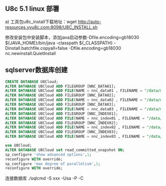 ## U8c 5.1 linux 部署

a)	工具包u8c_install下载地址：wget http://auto-resources.yyu8c.com:8098/U8C_INSTALL.sh


修改安装包中安装脚本，添加java启动参数-Dfile.encoding=gb18030
${JAVA_HOME}/bin/java -classpath ${_CLASSPATH} -Dinstall.batchfile.copyall=false -Dfile.encoding=gb18030  nc.newinstall.QuietInstall


## sqlserver数据库创建
```sql
CREATE DATABASE U8Cloud; 
ALTER DATABASE U8Cloud ADD FILEGROUP [NNC_DATA01];
ALTER DATABASE U8Cloud ADD FILE(NAME = nnc_data01 , FILENAME = "/data/mssql/U8Cloud_nnc_data01_Data.NDF", SIZE = 100, FILEGROWTH = 200) TO FILEGROUP [NNC_DATA01];
ALTER DATABASE U8Cloud ADD FILEGROUP [NNC_DATA02];
ALTER DATABASE U8Cloud ADD FILE(NAME = nnc_data02 , FILENAME = "/data/mssql/U8Cloud_nnc_data02_Data.NDF", SIZE = 100, FILEGROWTH = 200) TO FILEGROUP [NNC_DATA02];
ALTER DATABASE U8Cloud ADD FILEGROUP [NNC_DATA03];
ALTER DATABASE U8Cloud ADD FILE(NAME = nnc_data03 , FILENAME = "/data/mssql/U8Cloud_nnc_data03_Data.NDF", SIZE = 100, FILEGROWTH = 200) TO FILEGROUP [NNC_DATA03];
ALTER DATABASE U8Cloud ADD FILEGROUP [NNC_INDEX01];
ALTER DATABASE U8Cloud ADD FILE(NAME = nnc_index01 , FILENAME = "/data/mssql/U8Cloud_nnc_index01_Data.NDF", SIZE = 100, FILEGROWTH = 200) TO FILEGROUP [NNC_INDEX01];
ALTER DATABASE U8Cloud ADD FILEGROUP [NNC_INDEX02];
ALTER DATABASE U8Cloud ADD FILE(NAME = nnc_index02 , FILENAME = "/data/mssql/U8Cloud_nnc_index02_Data.NDF", SIZE = 100, FILEGROWTH = 200) TO FILEGROUP [NNC_INDEX02];
ALTER DATABASE U8Cloud ADD FILEGROUP [NNC_INDEX03];
ALTER DATABASE U8Cloud ADD FILE(NAME = nnc_index03 , FILENAME = "/data/mssql/U8Cloud_nnc_index03_Data.NDF", SIZE = 100, FILEGROWTH = 200) TO FILEGROUP [NNC_INDEX03];

use U8Cloud;
ALTER DATABASE U8Cloud set read_committed_snapshot ON;
sp_configure 'show advanced options',1;
reconfigure WITH override;
sp_configure 'max degree of parallelism',1;
reconfigure WITH override;
```

连接数据库
./sqlcmd -S xxx -Usa -P  -C
